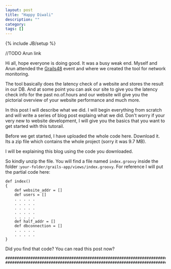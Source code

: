 ```yaml
---
layout: post
title: "Happy Diwali"
description: ""
category: 
tags: []
---
```

{% include JB/setup %}

//TODO Arun link

Hi all, hope everyone is doing good. It was a busy weak end. Myself and Arun attended the [Grails48](http://www.grails48.com/) event and where we created the tool for network monitoring. 

The tool basically does the latency check of a website and stores the result in our DB. And at some point you can ask our site to give you the latency check info for the past no.of.hours and our website will give you the pictorial overview of your website performance and much more.

In this post I will describe what we did. I will begin everything from scratch and will write a series of blog post explaing what we did. Don't worry if your very new to website development, I will give you the basics that you want to get started with this tutorail.

Before we get started, I have uploaded the whole code here. Download it. Its a zip file which contains the whole project (sorry it was 9.7 MB).

I will be explaining this blog using the code you downloaded. 

So kindly unzip the file. You will find a file named `index.groovy` inside the folder :`your-folder/grails-app/views/index.groovy`. For reference I will put the partial code here:

    
    def index()
    {
        def website_addr = []
        def users = []
        . . . . . 
        . . . . .
        . . . . .
        . . . . .
        . . . . .
        def half_addr = []
        def dbconnection = []
        . . . . . 
        . . . . . 
    }







Did you find that code? You can read this post now?


    ##########################################################################
    ##########################################################################